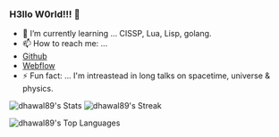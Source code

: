 ### H3llo W0rld!!! 🙏

- 🌱 I’m currently learning ... CISSP, Lua, Lisp, golang.
- 📫 How to reach me: ...
- [Github](https://github.com/dhawal89)
- [Webflow](https://webflow.com/@dhawal89)
- ⚡ Fun fact: ... I'm intreastead in long talks on spacetime, universe & physics.

![dhawal89's Stats](https://github-readme-stats.vercel.app/api?username=dhawal89&theme=catppuccin_latte&show_icons=true&hide_border=true&count_private=false) ![dhawal89's Streak](https://github-readme-streak-stats.herokuapp.com/?user=dhawal89&theme=catppuccin_latte&hide_border=true) 

![dhawal89's Top Languages](https://github-readme-stats.vercel.app/api/top-langs/?username=dhawal89&theme=catppuccin_latte&show_icons=true&hide_border=true&layout=compact)
